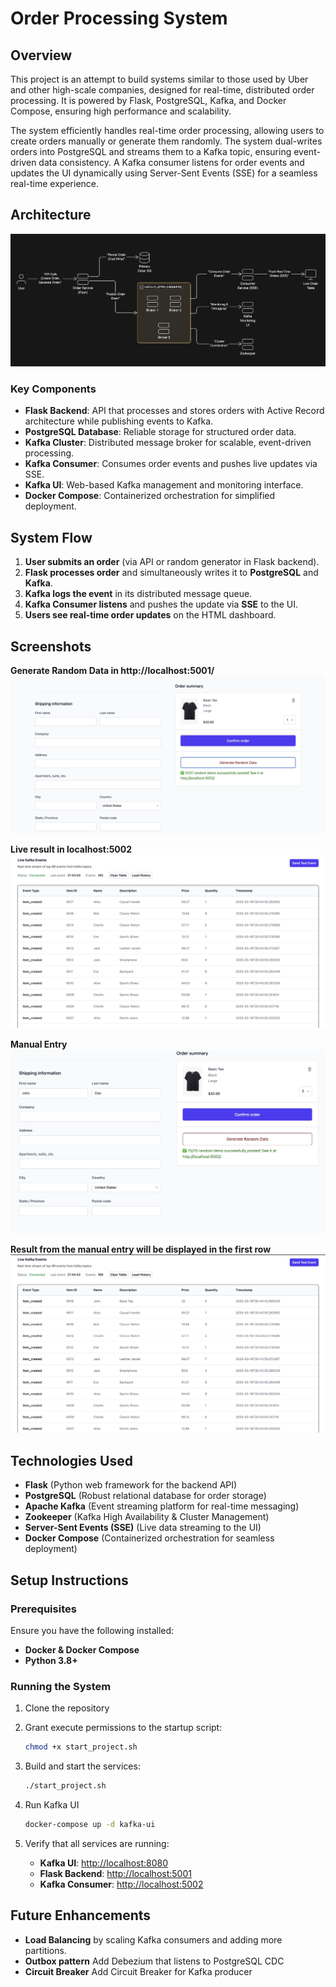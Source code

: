 # Order Processing System

## Overview

This project is an attempt to build systems similar to those used by Uber and other high-scale companies, designed for real-time, distributed order processing. It is powered by Flask, PostgreSQL, Kafka, and Docker Compose, ensuring high performance and scalability.

The system efficiently handles real-time order processing, allowing users to create orders manually or generate them randomly. The system dual-writes orders into PostgreSQL and streams them to a Kafka topic, ensuring event-driven data consistency. A Kafka consumer listens for order events and updates the UI dynamically using Server-Sent Events (SSE) for a seamless real-time experience.

## Architecture

![System Architecture](./architecture.jpeg)


### Key Components
- **Flask Backend**: API that processes and stores orders with Active Record architecture while publishing events to Kafka.
- **PostgreSQL Database**: Reliable storage for structured order data.
- **Kafka Cluster**: Distributed message broker for scalable, event-driven processing.
- **Kafka Consumer**: Consumes order events and pushes live updates via SSE.
- **Kafka UI**: Web-based Kafka management and monitoring interface.
- **Docker Compose**: Containerized orchestration for simplified deployment.

## System Flow
1. **User submits an order** (via API or random generator in Flask backend).
2. **Flask processes order** and simultaneously writes it to **PostgreSQL** and **Kafka**.
3. **Kafka logs the event** in its distributed message queue.
4. **Kafka Consumer listens** and pushes the update via **SSE** to the UI.
5. **Users see real-time order updates** on the HTML dashboard.

## Screenshots

**Generate Random Data in http://localhost:5001/**
![Generate](./randomgenerate.jpeg)

**Live result in localhost:5002**
![Randomresults](./randomresults.jpeg)


**Manual Entry**
![Manual Entry](./manualentry.jpeg)

**Result from the manual entry will be displayed in the first row**
![Manual Results](./manualresult.jpeg)



## Technologies Used
- **Flask** (Python web framework for the backend API)
- **PostgreSQL** (Robust relational database for order storage)
- **Apache Kafka** (Event streaming platform for real-time messaging)
- **Zookeeper** (Kafka High Availability & Cluster Management)
- **Server-Sent Events (SSE)** (Live data streaming to the UI)
- **Docker Compose** (Containerized orchestration for seamless deployment)

## Setup Instructions

### Prerequisites
Ensure you have the following installed:
-  **Docker & Docker Compose**
-  **Python 3.8+**

### Running the System
1. Clone the repository

2. Grant execute permissions to the startup script:
   ```bash
   chmod +x start_project.sh
   ```
3. Build and start the services:
   ```bash
   ./start_project.sh
   ```
4. Run Kafka UI
   ```bash
   docker-compose up -d kafka-ui
   ```
6. Verify that all services are running:
   - **Kafka UI**: [http://localhost:8080](http://localhost:8080)
   - **Flask Backend**: [http://localhost:5001](http://localhost:5001)
   - **Kafka Consumer**: [http://localhost:5002](http://localhost:5002)



## Future Enhancements
- **Load Balancing** by scaling Kafka consumers and adding more partitions.
- **Outbox pattern** Add Debezium that listens to PostgreSQL CDC
- **Circuit Breaker** Add Circuit Breaker for Kafka producer


